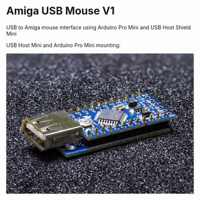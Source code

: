 # Amiga USB Mouse V1

USB to Amiga mouse interface using Arduino Pro Mini and USB Host Shield Mini

USB Host Mini and Arduino Pro Mini mounting:

![UHSM an Pro Mini](/UHS_ProMini.jpg)
